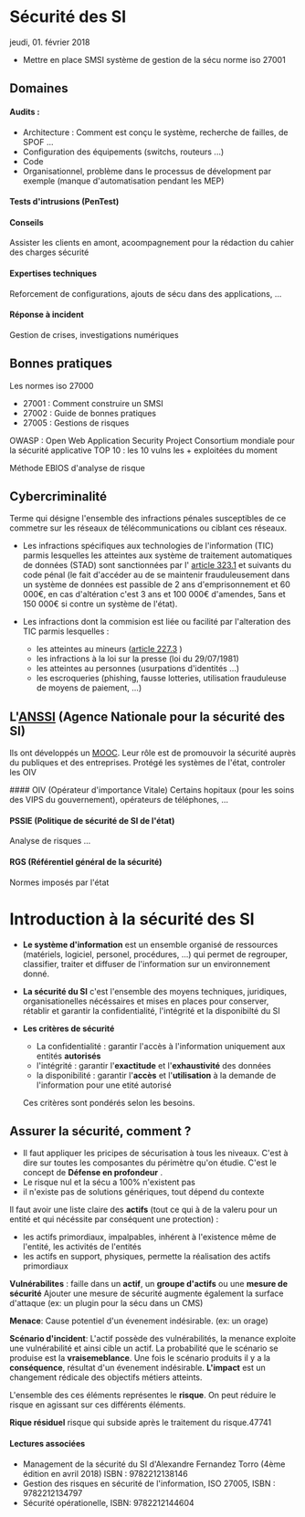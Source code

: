 # Sécurité des SI



jeudi, 01. février 2018

- Mettre en place SMSI système de gestion de la sécu norme iso 27001

## Domaines

#### Audits :
- Architecture : Comment est conçu le système, recherche de failles, de SPOF ...
- Configuration des équipements (switchs, routeurs ...)
- Code
- Organisationnel, problème dans le processus de dévelopment par exemple (manque d'automatisation pendant les MEP)

#### Tests d'intrusions (PenTest)

#### Conseils
Assister les clients en amont, acoompagnement pour la rédaction du cahier des charges sécurité

#### Expertises techniques
Reforcement de configurations, ajouts de sécu dans des applications, ...

#### Réponse à incident
Gestion de crises, investigations numériques

## Bonnes pratiques

Les normes iso 27000 

- 27001 : Comment construire un SMSI
- 27002 : Guide de bonnes pratiques
- 27005 : Gestions de risques

OWASP : Open Web Application Security Project
Consortium mondiale pour la sécurité applicative
TOP 10 : les 10 vulns les + exploitées du moment

Méthode EBIOS d'analyse de risque

## Cybercriminalité

Terme qui désigne l'ensemble des infractions pénales susceptibles de ce commetre sur les réseaux de télécommunications ou ciblant ces réseaux.

- Les infractions spécifiques aux technologies de l'information (TIC) parmis lesquelles les atteintes aux système de traitement automatiques de données (STAD) sont sanctionnées par l' [article 323.1](https://www.legifrance.gouv.fr/affichCodeArticle.do?idArticle=LEGIARTI000006418316&cidTexte=LEGITEXT000006070719) et suivants du code pénal (le fait d'accéder au de se maintenir frauduleusement dans un système de données est passible de 2 ans d'emprisonnement et 60 000€, en cas d'altération c'est 3 ans et 100 000€ d'amendes, 5ans et 150 000€ si contre un système de l'état).

- Les infractions dont la commision est liée ou facilité par l'alteration des TIC parmis lesquelles :
    - les atteintes au mineurs ([article 227.3](https://www.legifrance.gouv.fr/affichCodeArticle.do?cidTexte=LEGITEXT000006070719&idArticle=LEGIARTI000033460756) )
    - les infractions à la loi sur la presse (loi du 29/07/1981)
    - les atteintes au personnes (usurpations d'identités ...)
    - les escroqueries (phishing, fausse lotteries, utilisation frauduleuse de moyens de paiement, ...)


## L'[ANSSI](https://ssi.gouv.fr)  (Agence Nationale pour la sécurité des SI)

Ils ont développés un [MOOC](https://www.ssi.gouv.fr/actualite/secnumacademie-le-nouvelle-formation-en-ligne-met-la-cybersecurite-a-la-portee-de-tous/). Leur rôle est de promouvoir la sécurité auprès du publiques et des entreprises.
Protégé les systèmes de l'état, controler les OIV

#### OIV (Opérateur d'importance Vitale)
Certains hopitaux (pour les soins des VIPS du gouvernement), opérateurs de téléphones, ...

#### PSSIE (Politique de sécurité de SI de l'état)
Analyse de risques ...

#### RGS (Référentiel général de la sécurité)
Normes imposés par l'état

# Introduction à la sécurité des SI

- **Le système d'information** est un ensemble organisé de ressources (matériels, logiciel, personel, procédures, ...) qui permet de regrouper, classifier, traiter et diffuser de l'information sur un environnement donné.

- **La sécurité du SI** c'est l'ensemble des moyens techniques, juridiques, organisationelles nécéssaires et mises en places pour conserver, rétablir et garantir la confidentialité, l'intégrité et la disponibilté du SI

- **Les critères de sécurité** 

    - La confidentialité : garantir l'accès à l'information uniquement aux entités **autorisés**
    - l'intégrité : garantir l'**exactitude** et l'**exhaustivité** des données
    - la disponibilité : garantir l'**accès** et l'**utilisation** à la demande de l'information pour une etité autorisé
 
    Ces critères sont pondérés selon les besoins.
    
## Assurer la sécurité, comment ?

- Il faut appliquer les pricipes de sécurisation à tous les niveaux. C'est à dire sur toutes les composantes du périmètre qu'on étudie. C'est le concept de **Défense en profondeur** .
- Le risque nul et la sécu a 100% n'existent pas
- il n'existe pas de solutions génériques, tout dépend du contexte

Il faut avoir une liste claire des **actifs** (tout ce qui à de la valeru pour un entité et qui nécéssite par conséquent une protection)  :

 - les actifs primordiaux, impalpables, inhérent à l'existence même de l'entité, les activités de l'entités
 - les actifs en support, physiques, permette la réalisation des actifs primordiaux
 
 **Vulnérabilites** : faille dans un **actif**, un **groupe d'actifs** ou une **mesure de sécurité**
 Ajouter une mesure de sécurité augmente également la surface d'attaque (ex: un plugin pour la sécu dans un CMS)
 
 **Menace**: Cause potentiel d'un évenement indésirable. (ex: un orage)
 
**Scénario d'incident**: L'actif possède des vulnérabilités, la menance exploite une vulnérabilité et ainsi cible un actif.
La probabilité que le scénario se produise est la **vraisemeblance**.
Une fois le scénario produits il y a la **conséquence**, résultat d'un évenement indésirable.
**L'impact** est un changement rédicale des objectifs métiers atteints.

L'ensemble des ces éléments représentes le **risque**. On peut réduire le risque en agissant sur ces différents éléments.

**Rique résiduel** risque qui subside après le traitement du risque.47741

#### Lectures associées

- Management de la sécurité du SI d'Alexandre Fernandez Torro (4ème édition en avril 2018) ISBN : 9782212138146
- Gestion des risques en sécurité de l'information, ISO 27005, ISBN : 9782212134797
- Sécurité opérationelle, ISBN: 9782212144604